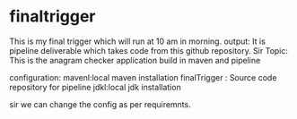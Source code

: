 # finaltrigger
This is my final trigger which will run at 10 am in morning.
output: It is pipeline deliverable which takes code from this github repository.
Sir
Topic: This is the anagram checker application build in maven and pipeline

configuration:
mavenl:local maven installation
finalTrigger : Source code repository for pipeline
jdkl:local jdk installation

sir we can change the config as per requiremnts.
